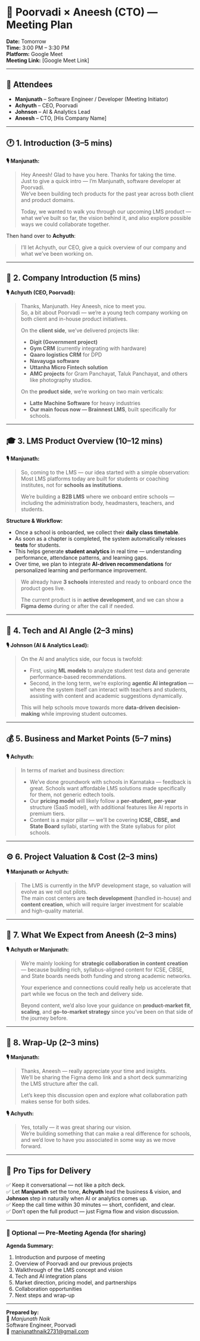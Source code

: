 # 🧩 Poorvadi × Aneesh (CTO) — Meeting Plan

**Date:** Tomorrow  
**Time:** 3:00 PM – 3:30 PM  
**Platform:** Google Meet  
**Meeting Link:** [Google Meet Link]

---

## 👥 Attendees
- **Manjunath** – Software Engineer / Developer (Meeting Initiator)  
- **Achyuth** – CEO, Poorvadi  
- **Johnson** – AI & Analytics Lead  
- **Aneesh** – CTO, [His Company Name]

---

## 🕐 1. Introduction (3–5 mins)

**🎙️ Manjunath:**
> Hey Aneesh! Glad to have you here. Thanks for taking the time.  
> Just to give a quick intro — I’m Manjunath, software developer at Poorvadi.  
> We’ve been building tech products for the past year across both client and product domains.  
>
> Today, we wanted to walk you through our upcoming LMS product — what we’ve built so far, the vision behind it, and also explore possible ways we could collaborate together.  

Then hand over to **Achyuth**:

> I’ll let Achyuth, our CEO, give a quick overview of our company and what we’ve been working on.

---

## 🏢 2. Company Introduction (5 mins)

**🎙️ Achyuth (CEO, Poorvadi):**
> Thanks, Manjunath. Hey Aneesh, nice to meet you.  
> So, a bit about Poorvadi — we’re a young tech company working on both client and in-house product initiatives.  
>
> On the **client side**, we’ve delivered projects like:  
> - **Digit (Government project)**  
> - **Gym CRM** (currently integrating with hardware)  
> - **Qaaro logistics CRM** for DPD  
> - **Navayuga software**  
> - **Uttanha Micro Fintech solution**  
> - **AMC projects** for Gram Panchayat, Taluk Panchayat, and others like photography studios.  
>
> On the **product side**, we’re working on two main verticals:  
> - **Latte Machine Software** for heavy industries  
> - **Our main focus now — Brainnest LMS**, built specifically for schools.

---

## 🎓 3. LMS Product Overview (10–12 mins)

**🎙️ Manjunath:**
> So, coming to the LMS — our idea started with a simple observation:  
> Most LMS platforms today are built for students or coaching institutes, not for **schools as institutions**.  
>
> We’re building a **B2B LMS** where we onboard entire schools — including the administration body, headmasters, teachers, and students.  

**Structure & Workflow:**
- Once a school is onboarded, we collect their **daily class timetable**.  
- As soon as a chapter is completed, the system automatically releases **tests** for students.  
- This helps generate **student analytics** in real time — understanding performance, attendance patterns, and learning gaps.  
- Over time, we plan to integrate **AI-driven recommendations** for personalized learning and performance improvement.  

> We already have **3 schools** interested and ready to onboard once the product goes live.  
>
> The current product is in **active development**, and we can show a **Figma demo** during or after the call if needed.

---

## 🤖 4. Tech and AI Angle (2–3 mins)

**🎙️ Johnson (AI & Analytics Lead):**
> On the AI and analytics side, our focus is twofold:  
> - First, using **ML models** to analyze student test data and generate performance-based recommendations.  
> - Second, in the long term, we’re exploring **agentic AI integration** — where the system itself can interact with teachers and students, assisting with content and academic suggestions dynamically.  
>
> This will help schools move towards more **data-driven decision-making** while improving student outcomes.

---

## 💰 5. Business and Market Points (5–7 mins)

**🎙️ Achyuth:**
> In terms of market and business direction:  
> - We’ve done groundwork with schools in Karnataka — feedback is great. Schools want affordable LMS solutions made specifically for them, not generic edtech tools.  
> - Our **pricing model** will likely follow a **per-student, per-year** structure (SaaS model), with additional features like AI reports in premium tiers.  
> - Content is a major pillar — we’ll be covering **ICSE, CBSE, and State Board** syllabi, starting with the State syllabus for pilot schools.

---

## ⚙️ 6. Project Valuation & Cost (2–3 mins)

**🎙️ Manjunath or Achyuth:**
> The LMS is currently in the MVP development stage, so valuation will evolve as we roll out pilots.  
> The main cost centers are **tech development** (handled in-house) and **content creation**, which will require larger investment for scalable and high-quality material.

---

## 🤝 7. What We Expect from Aneesh (2–3 mins)

**🎙️ Achyuth or Manjunath:**
> We’re mainly looking for **strategic collaboration in content creation** — because building rich, syllabus-aligned content for ICSE, CBSE, and State boards needs both funding and strong academic networks.  
>
> Your experience and connections could really help us accelerate that part while we focus on the tech and delivery side.  
>
> Beyond content, we’d also love your guidance on **product-market fit**, **scaling**, and **go-to-market strategy** since you’ve been on that side of the journey before.

---

## 🚀 8. Wrap-Up (2–3 mins)

**🎙️ Manjunath:**
> Thanks, Aneesh — really appreciate your time and insights.  
> We’ll be sharing the Figma demo link and a short deck summarizing the LMS structure after the call.  
>
> Let’s keep this discussion open and explore what collaboration path makes sense for both sides.  

**🎙️ Achyuth:**
> Yes, totally — it was great sharing our vision.  
> We’re building something that can make a real difference for schools, and we’d love to have you associated in some way as we move forward.

---

## 🧠 Pro Tips for Delivery
✅ Keep it conversational — not like a pitch deck.  
✅ Let **Manjunath** set the tone, **Achyuth** lead the business & vision, and **Johnson** step in naturally when AI or analytics comes up.  
✅ Keep the call time within 30 minutes — short, confident, and clear.  
✅ Don’t open the full product — just Figma flow and vision discussion.

---

### 📎 Optional — Pre-Meeting Agenda (for sharing)
**Agenda Summary:**
1. Introduction and purpose of meeting  
2. Overview of Poorvadi and our previous projects  
3. Walkthrough of the LMS concept and vision  
4. Tech and AI integration plans  
5. Market direction, pricing model, and partnerships  
6. Collaboration opportunities  
7. Next steps and wrap-up

---

**Prepared by:**  
👤 *Manjunath Naik*  
Software Engineer, Poorvadi  
📧 manjunathnaik2731@gmail.com  
